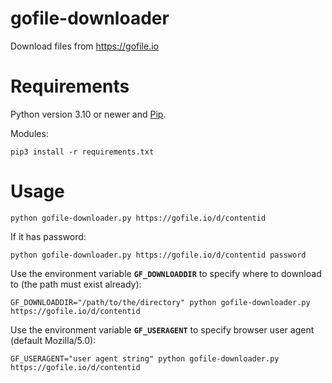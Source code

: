 # gofile-downloader
Download files from https://gofile.io

# Requirements

Python version 3.10 or newer and [Pip](https://pypi.org/project/pip/).

Modules:

```
pip3 install -r requirements.txt
```

# Usage
```
python gofile-downloader.py https://gofile.io/d/contentid
```

If it has password:
```
python gofile-downloader.py https://gofile.io/d/contentid password
```

Use the environment variable **`GF_DOWNLOADDIR`** to specify where to download to (the
path must exist already):
```
GF_DOWNLOADDIR="/path/to/the/directory" python gofile-downloader.py https://gofile.io/d/contentid

```

Use the environment variable **`GF_USERAGENT`** to specify browser user agent (default Mozilla/5.0):
```
GF_USERAGENT="user agent string" python gofile-downloader.py https://gofile.io/d/contentid

```
